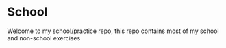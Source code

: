 School
======

Welcome to my school/practice repo, this repo contains most of my school and non-school exercises
